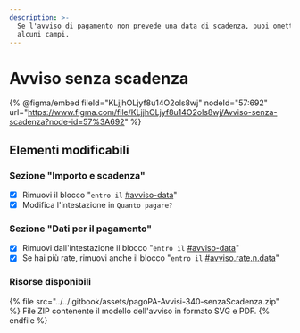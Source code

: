 ```yaml
---
description: >-
  Se l'avviso di pagamento non prevede una data di scadenza, puoi omettere
  alcuni campi.
---
```


# Avviso senza scadenza

{% @figma/embed fileId="KLjjhOLjyf8u14O2ols8wj" nodeId="57:692" url="https://www.figma.com/file/KLjjhOLjyf8u14O2ols8wj/Avviso-senza-scadenza?node-id=57%3A692" %}

## Elementi modificabili

### Sezione "Importo e scadenza"

* [x] Rimuovi il blocco "`entro il` [#avviso-data](../../allegato-2/specifiche-tecniche/importo-e-scadenza.md#avviso-data "mention")"
* [x] Modifica l'intestazione in `Quanto pagare?`

### Sezione "Dati per il pagamento"

* [x] Rimuovi dall'intestazione il blocco "`entro il` [#avviso-data](../../allegato-2/specifiche-tecniche/importo-e-scadenza.md#avviso-data "mention")"
* [x] Se hai più rate, rimuovi anche il blocco "`entro il` [#avviso.rate.n.data](../../allegato-2/specifiche-tecniche/dati-per-il-pagamento/rate-multiple.md#avviso.rate.n.data "mention")"

### Risorse disponibili

{% file src="../../.gitbook/assets/pagoPA-Avvisi-340-senzaScadenza.zip" %}
File ZIP contenente il modello dell'avviso in formato SVG e PDF.
{% endfile %}
